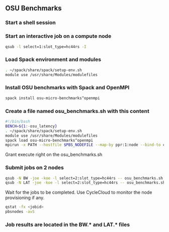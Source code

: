 ## OSU Benchmarks

### Start a shell session
### Start an interactive job on a compute node
```bash
qsub -l select=1:slot_type=hc44rs -I
```

### Load Spack environment and modules
```bash
. ~/spack/share/spack/setup-env.sh
module use /usr/share/Modules/modulefiles
```

### Install OSU benchmarks with Spack and OpenMPI
```bash
spack install osu-micro-benchmarks^openmpi
```

### Create a file named osu_benchmarks.sh with this content
```bash
#!/bin/bash
BENCH=${1:-osu_latency}
. ~/spack/share/spack/setup-env.sh
module use /usr/share/Modules/modulefiles
spack load osu-micro-benchmarks^openmpi
mpirun -x PATH --hostfile $PBS_NODEFILE --map-by ppr:1:node --bind-to core --report-bindings $BENCH
```

Grant execute right on the osu_benchmarks.sh

### Submit jobs on 2 nodes
```bash
qsub -N BW -joe -koe -l select=2:slot_type=hc44rs -- osu_benchmarks.sh osu_bw
qsub -N LAT -joe -koe -l select=2:slot_type=hc44rs -- osu_benchmarks.sh osu_latency
```

Wait for the jobs to be completed. Use CycleCloud to monitor the node provisioning if any.

```bash
qstat -fx <jobid>
pbsnodes -avS
```

### Job results are located in the BW.* and LAT.* files
